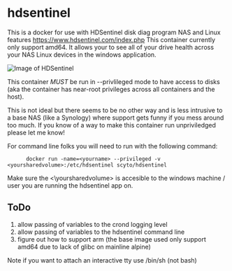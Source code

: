 # hdsentinel

This is a docker for use with HDSentinel disk diag program NAS and Linux features <https://www.hdsentinel.com/index.php>
This container currently only support amd64.  It allows your to see all of your drive health across your NAS Linux devices in the windows application.

![Image of HDSentinel](https://github.com/scyto/hdsentinel/blob/dev/images/hdsentinel.png)

This container *MUST* be run in --privlileged mode to have access to disks (aka the container has near-root privileges across all containers and the host).

This is not ideal but there seems to be no other way and is less intrusive to a base NAS (like a Synology) where support gets funny if you mess around too much.  If you know of a way to make this container run unpriviledged please let me know!

For command line folks you will need to run with the following command:

          docker run -name=<yourname> --privileged -v <yoursharedvolume>:/etc/hdsentinel scyto/hdsentinel

Make sure the <\yoursharedvolume\> is accesible to the windows machine / user you are running the hdsentinel app on.

## ToDo

1. allow passing of variables to the crond logging level
2. allow passing of variables to the hdsentinel command line
3. figure out how to support arm (the base image used only support amd64 due to lack of glibc on mainline alpine)

Note if you want to attach an interactive tty use /bin/sh (not bash)
